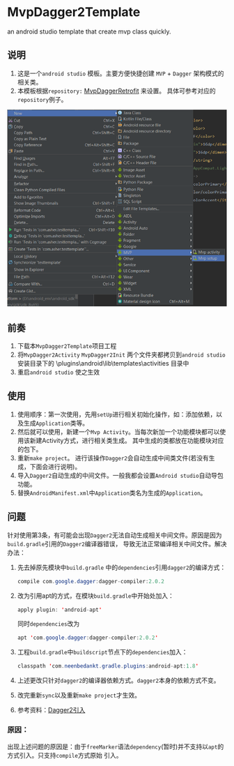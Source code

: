 # MvpDagger2Template
an android studio template that create mvp class quickly. 

## 说明
1. 这是一个`android studio` 模板。主要方便快捷创建 `MVP` + `Dagger` 架构模式的相关类。
2. 本模板根据`repository:` [MvpDaggerRetrofit](https://github.com/AsherYang/MvpDaggerRetrofit) 来设置。
具体可参考对应的`repository`例子。

![](https://raw.githubusercontent.com/AsherYang/MvpDagger2Template/master/screenshot/mvp_dagger_map.png)

## 前奏
1. 下载本`MvpDagger2Template`项目工程
2. 将`MvpDagger2Activity` `MvpDagger2Init` 两个文件夹都拷贝到`android studio`安装目录下的 
	\plugins\android\lib\templates\activities 目录中
3. 重启`android studio` 使之生效


## 使用
1. 使用顺序：第一次使用，先用`setUp`进行相关初始化操作，如：添加依赖，以及生成`Application`类等。
2. 然后就可以使用，新建一个`Mvp Activity`。当每次新加一个功能模块都可以使用该新建Activity方式，进行相关类生成。
其中生成的类都放在功能模块对应的包下。
3. 重新`make project`。 进行该操作`Dagger2`会自动生成中间类文件(若没有生成，下面会进行说明)。
4. 导入`Dagger2`自动生成的中间文件。一般我都会设置`Android studio`自动导包功能。
5. 替换`AndroidManifest.xml`中`Application`类名为生成的`Application`。


## 问题

针对使用第3条，有可能会出现`Dagger2`无法自动生成相关中间文件。原因是因为`build.gradle`引用的`Dagger2`编译器错误，
导致无法正常编译相关中间文件。解决办法：

1. 先去掉原先模块中`build.gradle` 中的`dependencies`引用`dagger2`的编译方式：

    ```Java
    compile com.google.dagger:dagger-compiler:2.0.2
    ```
  
2. 改为引用apt的方式，在模块`build.gradle`中开始处加入：

    ```Java
    apply plugin: 'android-apt'
    ```

    同时`dependencies`改为
    ```Java
    apt 'com.google.dagger:dagger-compiler:2.0.2'
    ```
  
3. 工程`build.gradle`中`buildscript`节点下的`dependencies`加入：

    ```Java
    classpath 'com.neenbedankt.gradle.plugins:android-apt:1.8'
    ```
    
4. 上述更改只针对`dagger2`的编译器依赖方式。`dagger2`本身的依赖方式不变。
5. 改完重新`sync`以及重新`make project`才生效。
6. 参考资料：[Dagger2引入](https://github.com/google/dagger/pull/295/files?short_path=04c6e90#diff-04c6e90faac2675aa89e2176d2eec7d8)

### 原因：
出现上述问题的原因是：由于`freeMarker`语法`dependency`(暂时)并不支持以`apt`的方式引入。只支持`compile`方式原始
引入。



